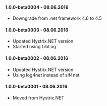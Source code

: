﻿#### 1.0.0-beta0004 - 08.06.2016
* Downgrade from .net framework 4.6 to 4.5

#### 1.0.0-beta0003 - 08.06.2016
* Updated Hystrix.NET version
* Started using LibLog

#### 1.0.0-beta0002 - 08.06.2016
* Updated Hystrix.NET version
* Using log4net instead of slf4net

#### 1.0.0-beta0001 - 08.06.2016
* Moved from Hystrix.NET